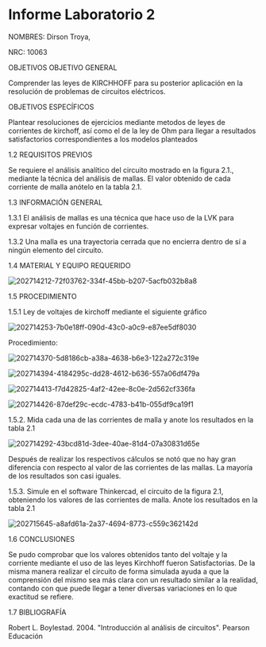 # Informe Laboratorio 2


 NOMBRES: Dirson Troya,

NRC: 10063

OBJETIVOS OBJETIVO GENERAL

Comprender las leyes de KIRCHHOFF para su posterior aplicación en la resolución de problemas de circuitos eléctricos.

OBJETIVOS ESPECÍFICOS

Plantear resoluciones de ejercicios mediante metodos de leyes de corrientes de kirchoff, así como el de la ley de Ohm para llegar a resultados satisfactorios correspondientes a los modelos planteados 

1.2 REQUISITOS PREVIOS

Se requiere el análisis analítico del circuito mostrado en la figura 2.1., mediante la técnica del análisis de mallas. El valor obtenido de cada corriente de malla anótelo en la tabla 2.1.

1.3 INFORMACIÓN GENERAL

1.3.1 El análisis de mallas es una técnica que hace uso de la LVK para expresar voltajes en función de corrientes.

1.3.2 Una malla es una trayectoria cerrada que no encierra dentro de sí a ningún elemento del circuito.

1.4 MATERIAL Y EQUIPO REQUERIDO

![202714212-72f03762-334f-45bb-b207-5acfb032b8a8](https://user-images.githubusercontent.com/117947198/203159765-44e227b3-bb71-4c7e-9788-850e2ff4df22.jpg)

1.5 PROCEDIMIENTO

1.5.1 Ley de voltajes de kirchoff mediante el siguiente gráfico

![202714253-7b0e18ff-090d-43c0-a0c9-e87ee5df8030](https://user-images.githubusercontent.com/117947198/203159983-656ec751-bbfa-40ee-8329-268e3625461d.jpg)

Procedimiento:

![202714370-5d8186cb-a38a-4638-b6e3-122a272c319e](https://user-images.githubusercontent.com/117947198/203160247-5442073d-cce7-42a0-a245-a47080a1b26b.jpg)

![202714394-4184295c-dd28-4612-b636-557a06df479a](https://user-images.githubusercontent.com/117947198/203160353-6ef1d224-7204-4c1f-b2a2-94f9f8d86479.jpg)

![202714413-f7d42825-4af2-42ee-8c0e-2d562cf336fa](https://user-images.githubusercontent.com/117947198/203160369-40a5d60a-4769-4831-94b8-458529717519.jpg)

![202714426-87def29c-ecdc-4783-b41b-055df9ca19f1](https://user-images.githubusercontent.com/117947198/203160385-4d489cd5-000a-4fda-9471-2980c2452c8b.jpg)


1.5.2. Mida cada una de las corrientes de malla y anote los resultados en la tabla 2.1

![202714292-43bcd81d-3dee-40ae-81d4-07a30831d65e](https://user-images.githubusercontent.com/117947198/203160502-30ae790c-dff8-4bc6-baad-80c7f0067764.jpg)

Después de realizar los respectivos cálculos se notó que no hay gran diferencia con respecto al valor de las corrientes de las mallas. La mayoría de los resultados son casi iguales.

1.5.3. Simule en el software Thinkercad, el circuito de la figura 2.1, obteniendo los valores de las corrientes de malla. Anote los resultados en la tabla 2.1

![202715645-a8afd61a-2a37-4694-8773-c559c362142d](https://user-images.githubusercontent.com/117947198/203160647-111d9dd1-c426-44e9-b777-3f050fbef5e0.jpg)

1.6 CONCLUSIONES

Se pudo comprobar que los valores obtenidos tanto del voltaje y la corriente mediante el uso de las leyes Kirchhoff fueron Satisfactorias. De la misma manera realizar el circuito de forma simulada ayuda a que la comprensión del mismo sea más clara con un resultado similar a la realidad, contando con que puede llegar a tener diversas variaciones en lo que exactitud se refiere.

1.7 BIBLIOGRAFÍA

Robert L. Boylestad. 2004. "Introducción al análisis de circuitos". Pearson Educación
